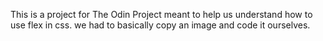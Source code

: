 This is a project for The Odin Project meant to help us understand how to use flex in css. we had to basically copy an image and code it ourselves.